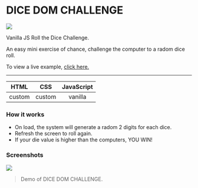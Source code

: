# DICE DOM CHALLENGE

![](https://encrypted-tbn0.gstatic.com/images?q=tbn:ANd9GcR_MsjMWt8ytCUDmMbKRMO6-Ht6_DHfCMoeKg&usqp=CAU)

Vanilla JS Roll the Dice Challenge.

An easy mini exercise of chance, challenge the computer to a radom dice roll.

To view a live example, [click here.](https://lordsauron5.github.io/DICE-DOM-CHALLENGE/ "click here.")


------------

|   HTML | CSS | JavaScript  |
| :------------: | :------------: | :------------: |
|  custom | custom  | vanilla  |


### How it works

- On load, the system will generate a radom 2 digits for each dice.
- Refresh the screen to roll again.
- If your die value is higher than the computers, YOU WIN!


### Screenshots


![](https://media3.giphy.com/media/v1.Y2lkPTc5MGI3NjExY2M2ODhkN2QyNDYyYTIyZDA0MjFkNGVhZWVmMDc5MjkzNWI3ZWNhYSZjdD1n/qEE9bY3XLY0EpznsS4/giphy.gif)

> Demo of DICE DOM CHALLENGE.
